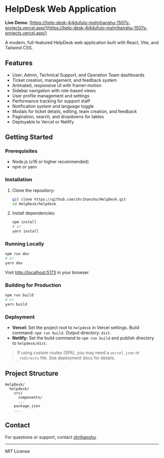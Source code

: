 # HelpDesk Web Application

**Live Demo:** [https://help-desk-4i4dufulo-mshrihanshu-1507s-projects.vercel.app/](https://help-desk-4i4dufulo-mshrihanshu-1507s-projects.vercel.app/)

A modern, full-featured HelpDesk web application built with React, Vite, and Tailwind CSS.

## Features
- User, Admin, Technical Support, and Operation Team dashboards
- Ticket creation, management, and feedback system
- Animated, responsive UI with framer-motion
- Sidebar navigation with role-based views
- User profile management and settings
- Performance tracking for support staff
- Notification system and language toggle
- Modals for ticket details, editing, team creation, and feedback
- Pagination, search, and dropdowns for tables
- Deployable to Vercel or Netlify

## Getting Started

### Prerequisites
- Node.js (v16 or higher recommended)
- npm or yarn

### Installation
1. Clone the repository:
   ```sh
   git clone https://github.com/shrihanshu/HelpDesk.git
   cd HelpDesk/helpdesk
   ```
2. Install dependencies:
   ```sh
   npm install
   # or
   yarn install
   ```

### Running Locally
```sh
npm run dev
# or
yarn dev
```
Visit [http://localhost:5173](http://localhost:5173) in your browser.

### Building for Production
```sh
npm run build
# or
yarn build
```

### Deployment
- **Vercel:** Set the project root to `helpdesk` in Vercel settings. Build command: `npm run build`. Output directory: `dist`.
- **Netlify:** Set the build command to `npm run build` and publish directory to `helpdesk/dist`.

> If using custom routes (SPA), you may need a `vercel.json` or `_redirects` file. See deployment docs for details.

## Project Structure
```
HelpDesk/
  helpdesk/
    src/
      components/
      ...
    package.json
    ...
```

## Contact
For questions or support, contact [shrihanshu](mailto:shrihanshumishra@gmail.com).

---
MIT License 